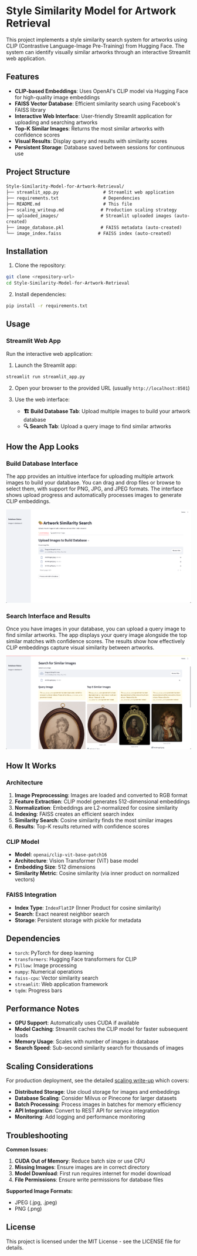 # Style Similarity Model for Artwork Retrieval

This project implements a style similarity search system for artworks using CLIP (Contrastive Language-Image Pre-Training) from Hugging Face. The system can identify visually similar artworks through an interactive Streamlit web application.

## Features

- **CLIP-based Embeddings**: Uses OpenAI's CLIP model via Hugging Face for high-quality image embeddings
- **FAISS Vector Database**: Efficient similarity search using Facebook's FAISS library
- **Interactive Web Interface**: User-friendly Streamlit application for uploading and searching artworks
- **Top-K Similar Images**: Returns the most similar artworks with confidence scores
- **Visual Results**: Display query and results with similarity scores
- **Persistent Storage**: Database saved between sessions for continuous use

## Project Structure

```
Style-Similarity-Model-for-Artwork-Retrieval/
├── streamlit_app.py                 # Streamlit web application
├── requirements.txt                 # Dependencies
├── README.md                        # This file
├── scaling_writeup.md              # Production scaling strategy
├── uploaded_images/                # Streamlit uploaded images (auto-created)
├── image_database.pkl              # FAISS metadata (auto-created)
└── image_index.faiss              # FAISS index (auto-created)
```

## Installation

1. Clone the repository:
```bash
git clone <repository-url>
cd Style-Similarity-Model-for-Artwork-Retrieval
```

2. Install dependencies:
```bash
pip install -r requirements.txt
```

## Usage

### Streamlit Web App

Run the interactive web application:

1. Launch the Streamlit app:
```bash
streamlit run streamlit_app.py
```

2. Open your browser to the provided URL (usually `http://localhost:8501`)

3. Use the web interface:
   - **🏗️ Build Database Tab**: Upload multiple images to build your artwork database
   - **🔍 Search Tab**: Upload a query image to find similar artworks

## How the App Looks

### Build Database Interface
The app provides an intuitive interface for uploading multiple artwork images to build your database. You can drag and drop files or browse to select them, with support for PNG, JPG, and JPEG formats. The interface shows upload progress and automatically processes images to generate CLIP embeddings.

![Build Database Interface](images/build_database.png)

### Search Interface and Results
Once you have images in your database, you can upload a query image to find similar artworks. The app displays your query image alongside the top similar matches with confidence scores. The results show how effectively CLIP embeddings capture visual similarity between artworks.

![Search Results Interface](images/search_results.png)

## How It Works

### Architecture

1. **Image Preprocessing**: Images are loaded and converted to RGB format
2. **Feature Extraction**: CLIP model generates 512-dimensional embeddings
3. **Normalization**: Embeddings are L2-normalized for cosine similarity
4. **Indexing**: FAISS creates an efficient search index
5. **Similarity Search**: Cosine similarity finds the most similar images
6. **Results**: Top-K results returned with confidence scores

### CLIP Model

- **Model**: `openai/clip-vit-base-patch16`
- **Architecture**: Vision Transformer (ViT) base model
- **Embedding Size**: 512 dimensions
- **Similarity Metric**: Cosine similarity (via inner product on normalized vectors)

### FAISS Integration

- **Index Type**: `IndexFlatIP` (Inner Product for cosine similarity)
- **Search**: Exact nearest neighbor search
- **Storage**: Persistent storage with pickle for metadata

## Dependencies

- `torch`: PyTorch for deep learning
- `transformers`: Hugging Face transformers for CLIP
- `Pillow`: Image processing
- `numpy`: Numerical operations
- `faiss-cpu`: Vector similarity search
- `streamlit`: Web application framework
- `tqdm`: Progress bars

## Performance Notes

- **GPU Support**: Automatically uses CUDA if available
- **Model Caching**: Streamlit caches the CLIP model for faster subsequent loads
- **Memory Usage**: Scales with number of images in database
- **Search Speed**: Sub-second similarity search for thousands of images

## Scaling Considerations

For production deployment, see the detailed [scaling write-up](scaling_writeup.md) which covers:

- **Distributed Storage**: Use cloud storage for images and embeddings
- **Database Scaling**: Consider Milvus or Pinecone for larger datasets
- **Batch Processing**: Process images in batches for memory efficiency
- **API Integration**: Convert to REST API for service integration
- **Monitoring**: Add logging and performance monitoring

## Troubleshooting

**Common Issues:**

1. **CUDA Out of Memory**: Reduce batch size or use CPU
2. **Missing Images**: Ensure images are in correct directory
3. **Model Download**: First run requires internet for model download
4. **File Permissions**: Ensure write permissions for database files

**Supported Image Formats:**
- JPEG (.jpg, .jpeg)
- PNG (.png)

## License

This project is licensed under the MIT License - see the LICENSE file for details.